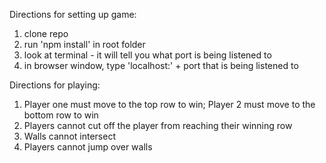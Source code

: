 Directions for setting up game:

1) clone repo
2) run 'npm install' in root folder
3) look at terminal - it will tell you what port is being listened to
4) in browser window, type 'localhost:' + port that is being listened to

Directions for playing:
1) Player one must move to the top row to win; Player 2 must move to the bottom row to win
2) Players cannot cut off the player from reaching their winning row
3) Walls cannot intersect
4) Players cannot jump over walls


